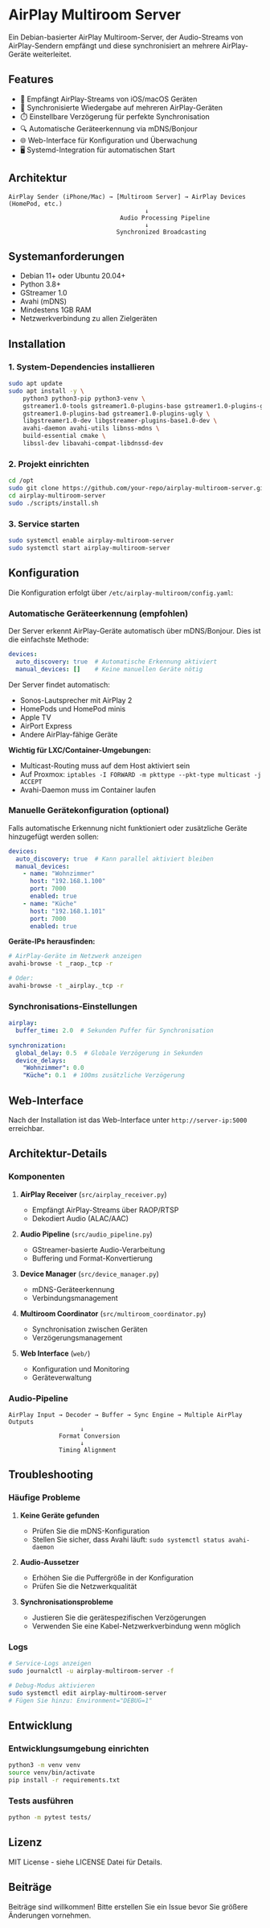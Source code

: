 # AirPlay Multiroom Server

Ein Debian-basierter AirPlay Multiroom-Server, der Audio-Streams von AirPlay-Sendern empfängt und diese synchronisiert an mehrere AirPlay-Geräte weiterleitet.

## Features

- 🎵 Empfängt AirPlay-Streams von iOS/macOS Geräten
- 🔄 Synchronisierte Wiedergabe auf mehreren AirPlay-Geräten
- ⏱️ Einstellbare Verzögerung für perfekte Synchronisation
- 🔍 Automatische Geräteerkennung via mDNS/Bonjour
- 🌐 Web-Interface für Konfiguration und Überwachung
- 🖥️ Systemd-Integration für automatischen Start

## Architektur

```
AirPlay Sender (iPhone/Mac) → [Multiroom Server] → AirPlay Devices (HomePod, etc.)
                                      ↓
                               Audio Processing Pipeline
                                      ↓
                              Synchronized Broadcasting
```

## Systemanforderungen

- Debian 11+ oder Ubuntu 20.04+
- Python 3.8+
- GStreamer 1.0
- Avahi (mDNS)
- Mindestens 1GB RAM
- Netzwerkverbindung zu allen Zielgeräten

## Installation

### 1. System-Dependencies installieren

```bash
sudo apt update
sudo apt install -y \
    python3 python3-pip python3-venv \
    gstreamer1.0-tools gstreamer1.0-plugins-base gstreamer1.0-plugins-good \
    gstreamer1.0-plugins-bad gstreamer1.0-plugins-ugly \
    libgstreamer1.0-dev libgstreamer-plugins-base1.0-dev \
    avahi-daemon avahi-utils libnss-mdns \
    build-essential cmake \
    libssl-dev libavahi-compat-libdnssd-dev
```

### 2. Projekt einrichten

```bash
cd /opt
sudo git clone https://github.com/your-repo/airplay-multiroom-server.git
cd airplay-multiroom-server
sudo ./scripts/install.sh
```

### 3. Service starten

```bash
sudo systemctl enable airplay-multiroom-server
sudo systemctl start airplay-multiroom-server
```

## Konfiguration

Die Konfiguration erfolgt über `/etc/airplay-multiroom/config.yaml`:

### Automatische Geräteerkennung (empfohlen)

Der Server erkennt AirPlay-Geräte automatisch über mDNS/Bonjour. Dies ist die einfachste Methode:

```yaml
devices:
  auto_discovery: true  # Automatische Erkennung aktiviert
  manual_devices: []    # Keine manuellen Geräte nötig
```

Der Server findet automatisch:
- Sonos-Lautsprecher mit AirPlay 2
- HomePods und HomePod minis
- Apple TV
- AirPort Express
- Andere AirPlay-fähige Geräte

**Wichtig für LXC/Container-Umgebungen:**
- Multicast-Routing muss auf dem Host aktiviert sein
- Auf Proxmox: `iptables -I FORWARD -m pkttype --pkt-type multicast -j ACCEPT`
- Avahi-Daemon muss im Container laufen

### Manuelle Gerätekonfiguration (optional)

Falls automatische Erkennung nicht funktioniert oder zusätzliche Geräte hinzugefügt werden sollen:

```yaml
devices:
  auto_discovery: true  # Kann parallel aktiviert bleiben
  manual_devices:
    - name: "Wohnzimmer"
      host: "192.168.1.100"
      port: 7000
      enabled: true
    - name: "Küche"
      host: "192.168.1.101"
      port: 7000
      enabled: true
```

**Geräte-IPs herausfinden:**
```bash
# AirPlay-Geräte im Netzwerk anzeigen
avahi-browse -t _raop._tcp -r

# Oder:
avahi-browse -t _airplay._tcp -r
```

### Synchronisations-Einstellungen

```yaml
airplay:
  buffer_time: 2.0  # Sekunden Puffer für Synchronisation
  
synchronization:
  global_delay: 0.5  # Globale Verzögerung in Sekunden
  device_delays:
    "Wohnzimmer": 0.0
    "Küche": 0.1  # 100ms zusätzliche Verzögerung
```

## Web-Interface

Nach der Installation ist das Web-Interface unter `http://server-ip:5000` erreichbar.

## Architektur-Details

### Komponenten

1. **AirPlay Receiver** (`src/airplay_receiver.py`)
   - Empfängt AirPlay-Streams über RAOP/RTSP
   - Dekodiert Audio (ALAC/AAC)

2. **Audio Pipeline** (`src/audio_pipeline.py`)
   - GStreamer-basierte Audio-Verarbeitung
   - Buffering und Format-Konvertierung

3. **Device Manager** (`src/device_manager.py`)
   - mDNS-Geräteerkennung
   - Verbindungsmanagement

4. **Multiroom Coordinator** (`src/multiroom_coordinator.py`)
   - Synchronisation zwischen Geräten
   - Verzögerungsmanagement

5. **Web Interface** (`web/`)
   - Konfiguration und Monitoring
   - Geräteverwaltung

### Audio-Pipeline

```
AirPlay Input → Decoder → Buffer → Sync Engine → Multiple AirPlay Outputs
                    ↓
              Format Conversion
                    ↓
              Timing Alignment
```

## Troubleshooting

### Häufige Probleme

1. **Keine Geräte gefunden**
   - Prüfen Sie die mDNS-Konfiguration
   - Stellen Sie sicher, dass Avahi läuft: `sudo systemctl status avahi-daemon`

2. **Audio-Aussetzer**
   - Erhöhen Sie die Puffergröße in der Konfiguration
   - Prüfen Sie die Netzwerkqualität

3. **Synchronisationsprobleme**
   - Justieren Sie die gerätespezifischen Verzögerungen
   - Verwenden Sie eine Kabel-Netzwerkverbindung wenn möglich

### Logs

```bash
# Service-Logs anzeigen
sudo journalctl -u airplay-multiroom-server -f

# Debug-Modus aktivieren
sudo systemctl edit airplay-multiroom-server
# Fügen Sie hinzu: Environment="DEBUG=1"
```

## Entwicklung

### Entwicklungsumgebung einrichten

```bash
python3 -m venv venv
source venv/bin/activate
pip install -r requirements.txt
```

### Tests ausführen

```bash
python -m pytest tests/
```

## Lizenz

MIT License - siehe LICENSE Datei für Details.

## Beiträge

Beiträge sind willkommen! Bitte erstellen Sie ein Issue bevor Sie größere Änderungen vornehmen.